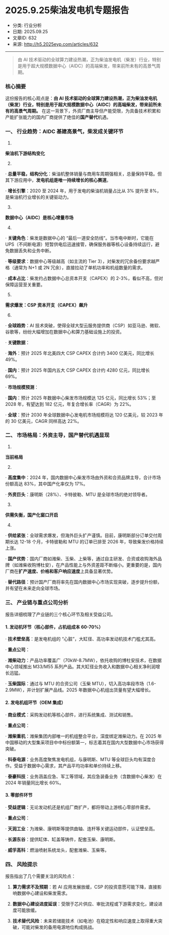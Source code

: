 # 2025.9.25柴油发电机专题报告

- 分类: 行业分析
- 日期: 2025.09.25
- 文章ID: 632
- 来源: http://h5.2025eyp.com/articles/632

---

> 由 AI 技术驱动的全球算力建设热潮，正为柴油发电机（柴发）行业，特别是用于超大规模数据中心（AIDC）的高端柴发，带来前所未有的高景气周期。

### **核心摘要**

这份报告的核心观点是：**由 AI 技术驱动的全球算力建设热潮，正为柴油发电机（柴发）行业，特别是用于超大规模数据中心（AIDC）的高端柴发，带来前所未有的高景气周期。** 在这一背景下，外资厂商主导但产能受限，为具备技术积累和产能扩张能力的国内厂商提供了绝佳的**国产替代**机遇。

### **一、 行业趋势：AIDC 基建高景气，柴发成关键环节**

00001.

**柴油机下游结构变化**

00002.

· **总量平稳，结构分化**：柴油机整体销量与商用车周期强相关，总量保持平稳。但其下游应用中，**发电机组是唯一持续增长的核心赛道**。

· **增长引擎**：2020 至 2024 年，用于发电的柴油机销量占比从 3% 提升至 8%，是柴油机行业增长的关键驱动力。

00003.

**数据中心（AIDC）是核心增量市场**

00004.

· **关键角色**：柴发是数据中心的 “最后一道安全防线”。当市电中断时，它能在 UPS（不间断电源）短暂供电后迅速接管，确保服务器等核心设备持续运行，避免数据丢失和业务中断。

· **等级要求**：数据中心等级越高（如主流的 Tier 3），对柴发的冗余备份要求越严格（通常为 N+1 或 2N 冗余），直接拉动了单机功率和机组数量的需求。

· **成本占比**：柴发约占数据中心总资本开支（CAPEX）的 2-3%，看似不高，但对保障运营至关重要。

00005.

**需求爆发：CSP 资本开支（CAPEX）飙升**

00006.

· **全球趋势**：AI 技术突破，使得全球大型云服务提供商（CSP）如亚马逊、微软、谷歌等，纷纷大幅增加在数据中心和算力基础设施上的投资。

· **关键数据**：

· **海外**：预计 2025 年北美四大 CSP CAPEX 合计约 3400 亿美元，同比增长 49%。

· **国内**：预计 2025 年国内五大 CSP CAPEX 合计约 4280 亿元，同比增长 69%。

· **市场规模预测**：

· **国内**：预计 2025 年数据中心柴发市场规模达 125 亿元，同比增长 53%；至 2028 年，有望达到 182 亿元，年复合增长率（CAGR）为 22%。

· **全球**：预计 2030 年全球数据中心发电机市场规模将达 120 亿美元，较 2023 年的 30 亿美元，CAGR 同样高达 22%。

### **二、 市场格局：外资主导，国产替代机遇显现**

00001.

**当前格局**

00002.

· **高度集中**：2024 年，国内数据中心柴发市场由外资和合资品牌主导，合计市场份额高达 83%，其中国产化率仅为 17%。

· **外资巨头**：康明斯（28%）、卡特彼勒、MTU 是全球市场的绝对领导者。

00003.

**供需失衡，国产化窗口开启**

00004.

· **供给紧张**：全球需求爆发，但海外巨头扩产谨慎。目前，康明斯部分订单交付周期长达 12-18 个月，卡特彼勒和 MTU 的订单已排至 2026 年，导致柴发价格持续上涨。

· **国产优势**：国内厂商如潍柴、玉柴、上柴等，通过自主研发、合资或收购海外品牌（如潍柴收购博杜安），在产品性能上与外资差距不断缩小。更重要的是，国内厂商在**扩产速度、价格和客户响应速度**上具备显著优势。

· **替代路径**：预计国产厂商将率先在国内数据中心市场实现突破，逐步提升份额，并有望在未来走向全球市场。

### **三、 产业链与重点公司分析**

报告详细梳理了产业链的三个核心环节及相关受益公司。

#### **1. 发动机环节（核心部件，占机组成本 60-70%）**

· **技术壁垒高**：是发电机组的 “心脏”，大缸径、高功率发动机技术门槛尤其高。

· **重点公司**：

· **潍柴动力**：产品功率覆盖广（70kW-8.7MW），依托收购的博杜安技术，在数据中心领域推出 M33/M55 系列产品。其大缸径业务收入和数据中心相关净利润增长迅猛。

· **玉柴国际**：通过与 MTU 的合资公司（玉柴 MTU），切入高功率段市场（1.6-2.9MW），并计划扩展产品线。2025 年数据中心机组出货量有望大幅增长。

#### **2. 发电机组环节（OEM 集成）**

· **商业模式**：采购发动机等核心部件，进行系统集成、测试和销售。

· **重点公司**：

· **潍柴重机**：潍柴集团内部唯一的机组整合平台，深度绑定潍柴动力。在 2025 年中国移动的大型集采项目中中标份额第一，标志着其在国内大型数据中心市场获得突破。

· **科泰电源**：业务高度聚焦发电机组，与康明斯、MTU 等全球巨头均有深度合作。受益于数据中心需求，其产品平均功率和单价持续上移。

· **泰豪科技**：业务涵盖应急、军工等领域，其应急装备业务（含数据中心柴发）在 2024 年销量同比增长 60%。

#### **3. 零部件环节**

· **受益逻辑**：无论发动机还是机组厂商扩产，都将带动上游核心零部件需求。

· **重点公司**：

· **天润工业**：为潍柴、康明斯等提供曲轴、连杆等关键运动部件，认证壁垒高。

· **长源东谷**：提供缸体、缸盖等铸件，配套玉柴、康明斯。

· **威孚高科**：燃油喷射系统龙头，配套潍柴、玉柴等。

### **四、 风险提示**

报告指出了几个需要关注的风险点：

00001. **算力需求不及预期**：若 AI 应用发展放缓，CSP 的投资意愿可能下降，直接影响数据中心建设和柴发需求。

00002. **数据中心建设进度延误**：受限于芯片供应、审批流程或下游需求变化，建设进度可能放缓。

00003. **技术替代风险**：未来若储能技术（如电池）在稳定性和响应速度上取得重大突破，可能对柴发的备用电源地位构成挑战。
